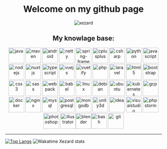 <h1 align="center">Welcome on my github page</h1>
<p align="center"><img src="https://komarev.com/ghpvc/?username=xezard" alt="xezard" /></p>
<h2 align="center">My knowlage base:</h2>
<p align="center"><img src="https://devicons.github.io/devicon/devicon.git/icons/java/java-original-wordmark.svg" alt="java" width="50" height="50" /> <img src="https://cdn.icon-icons.com/icons2/2107/PNG/512/file_type_maven_icon_130397.png" alt="maven" width="50" height="50" /> <img src="https://devicons.github.io/devicon/devicon.git/icons/android/android-original-wordmark.svg" alt="android" width="50" height="50" /> <img src="https://design.jboss.org/netty/logo/final/netty_icon_256px.svg" alt="netty" width="50" height="50" /> <img src="https://www.vectorlogo.zone/logos/springio/springio-icon.svg" alt="spring-framework" width="50" height="50" /> <img src="https://devicons.github.io/devicon/devicon.git/icons/cplusplus/cplusplus-original.svg" alt="cplusplus" width="50" height="50" /> <img src="https://devicons.github.io/devicon/devicon.git/icons/csharp/csharp-original.svg" alt="csharp" width="50" height="50" /> <img src="https://devicons.github.io/devicon/devicon.git/icons/python/python-original.svg" alt="python" width="50" height="50" /> <img src="https://devicons.github.io/devicon/devicon.git/icons/javascript/javascript-original.svg" alt="javascript" width="50" height="50" /> <img src="https://devicons.github.io/devicon/devicon.git/icons/nodejs/nodejs-original-wordmark.svg" alt="nodejs" width="50" height="50" /> <img src="https://www.vectorlogo.zone/logos/nuxtjs/nuxtjs-icon.svg" alt="nuxtjs" width="50" height="50" /> <img src="https://devicons.github.io/devicon/devicon.git/icons/typescript/typescript-original.svg" alt="typescript" width="50" height="50" /> <img src="https://devicons.github.io/devicon/devicon.git/icons/vuejs/vuejs-original-wordmark.svg" alt="vuejs" width="50" height="50" /> <img src="https://cdn.worldvectorlogo.com/logos/vuetify.svg" alt="vuetify" width="50" height="50" /> <img src="https://devicons.github.io/devicon/devicon.git/icons/php/php-original.svg" alt="php" width="50" height="50" /> <img src="https://devicons.github.io/devicon/devicon.git/icons/laravel/laravel-plain-wordmark.svg" alt="laravel" width="50" height="50" /> <img src="https://devicons.github.io/devicon/devicon.git/icons/html5/html5-original-wordmark.svg" alt="html5" width="50" height="50" /> <img src="https://devicons.github.io/devicon/devicon.git/icons/bootstrap/bootstrap-plain.svg" alt="bootstrap" width="50" height="50" /> <img src="https://devicons.github.io/devicon/devicon.git/icons/css3/css3-original-wordmark.svg" alt="css3" width="50" height="50" /> <img src="https://devicons.github.io/devicon/devicon.git/icons/sass/sass-original.svg" alt="sass" width="50" height="50" /> <img src="https://devicons.github.io/devicon/devicon.git/icons/webpack/webpack-original.svg" alt="webpack" width="50" height="50" /> <img src="https://www.vectorlogo.zone/logos/babeljs/babeljs-icon.svg" alt="babel" width="50" height="50" /> <img src="https://devicons.github.io/devicon/devicon.git/icons/linux/linux-original.svg" alt="linux" width="50" height="50" /> <img src="https://devicon.dev/devicon.git/icons/debian/debian-original-wordmark.svg" alt="debian" width="50" height="50" /> <img src="https://devicon.dev/devicon.git/icons/ubuntu/ubuntu-plain-wordmark.svg" alt="ubuntu" width="50" height="50" /> <img src="https://www.vectorlogo.zone/logos/kubernetes/kubernetes-icon.svg" alt="kubernetes" width="50" height="50" /> <img src="https://www.vectorlogo.zone/logos/google_cloud/google_cloud-icon.svg" alt="gcp" width="50" height="50" /> <img src="https://devicons.github.io/devicon/devicon.git/icons/docker/docker-original-wordmark.svg" alt="docker" width="50" height="50" /> <img src="https://devicons.github.io/devicon/devicon.git/icons/nginx/nginx-original.svg" alt="nginx" width="50" height="50" /> <img src="https://devicons.github.io/devicon/devicon.git/icons/mysql/mysql-original-wordmark.svg" alt="mysql" width="50" height="50" /> <img src="https://devicons.github.io/devicon/devicon.git/icons/postgresql/postgresql-original-wordmark.svg" alt="postgresql" width="50" height="50" /> <img src="https://devicons.github.io/devicon/devicon.git/icons/mongodb/mongodb-original-wordmark.svg" alt="mongodb" width="50" height="50" /> <img src="https://www.vectorlogo.zone/logos/unity3d/unity3d-icon.svg" alt="unity3d" width="50" height="50" /> <img src="https://devicon.dev/devicon.git/icons/intellij/intellij-original.svg" alt="idea" width="50" height="50" /> <img src="https://devicon.dev/devicon.git/icons/visualstudio/visualstudio-plain.svg" alt="visualstudio" width="50" height="50" /> <img src="https://devicon.dev/devicon.git/icons/phpstorm/phpstorm-original-wordmark.svg" alt="phpstorm" width="50" height="50" /> <img src="https://devicons.github.io/devicon/devicon.git/icons/photoshop/photoshop-plain.svg" alt="photoshop" width="50" height="50" /> <img src="https://www.vectorlogo.zone/logos/adobe_illustrator/adobe_illustrator-icon.svg" alt="illustrator" width="50" height="50" /><img src="https://download.blender.org/branding/community/blender_community_badge_white.svg" alt="blender" width="50" height="50" /><img src="https://www.vectorlogo.zone/logos/gnu_bash/gnu_bash-icon.svg" alt="bash" width="50" height="50" /> <img src="https://www.vectorlogo.zone/logos/git-scm/git-scm-icon.svg" alt="git" width="50" height="50" /></p>

---
[![Top Langs](https://github-readme-stats.vercel.app/api/top-langs/?username=xezard&layout=compact)](https://github.com/xezard)
<img src="https://github.com/xezard/xezard/blob/master/images/stats.svg" alt="Wakatime Xezard stats"/>
